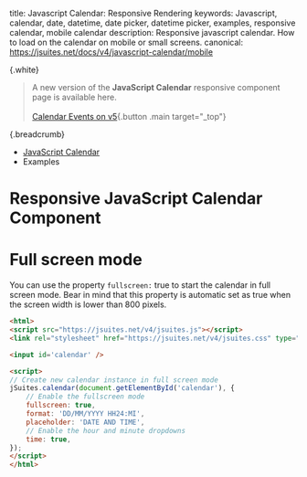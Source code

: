 title: Javascript Calendar: Responsive Rendering
keywords: Javascript, calendar, date, datetime, date picker, datetime picker, examples, responsive calendar, mobile calendar
description: Responsive javascript calendar. How to load on the calendar on mobile or small screens.
canonical: https://jsuites.net/docs/v4/javascript-calendar/mobile

{.white}
> A new version of the **JavaScript Calendar** responsive component page is available here.
> <br><br>
> [Calendar Events on v5](/docs/javascript-calendar/mobile){.button .main target="_top"}

{.breadcrumb}
- [JavaScript Calendar](/docs/v4/javascript-calendar)
- Examples


# Responsive JavaScript Calendar Component

# Full screen mode

You can use the property `fullscreen:` true to start the calendar in full screen mode. Bear in mind that this property is automatic set as true when the screen width is lower than 800 pixels.
  
```html
<html>
<script src="https://jsuites.net/v4/jsuites.js"></script>
<link rel="stylesheet" href="https://jsuites.net/v4/jsuites.css" type="text/css" />

<input id='calendar' />

<script>
// Create new calendar instance in full screen mode
jSuites.calendar(document.getElementById('calendar'), {
    // Enable the fullscreen mode
    fullscreen: true,
    format: 'DD/MM/YYYY HH24:MI',
    placeholder: 'DATE AND TIME',
    // Enable the hour and minute dropdowns
    time: true,
});
</script>
</html>
```

